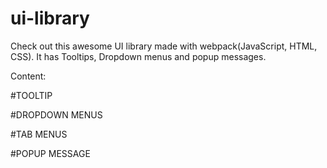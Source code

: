 # ui-library
Check out this awesome UI library made with webpack(JavaScript, HTML, CSS). It has Tooltips, Dropdown menus and popup messages.

Content:

#TOOLTIP

#DROPDOWN MENUS

#TAB MENUS

#POPUP MESSAGE

